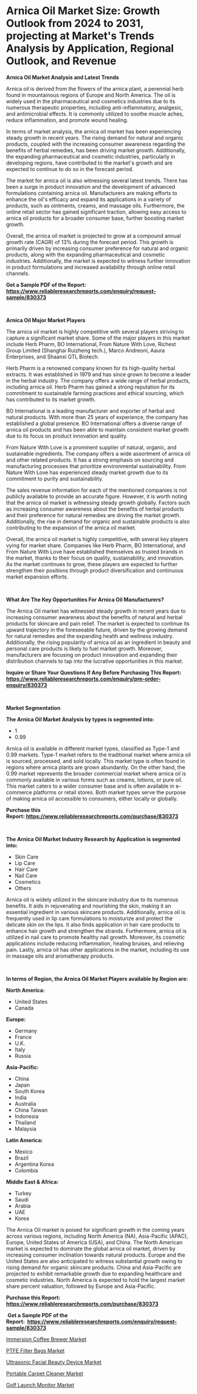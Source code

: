 <p><h1>Arnica Oil Market Size: Growth Outlook from 2024 to 2031, projecting at Market's Trends Analysis by Application, Regional Outlook, and Revenue</h1></p><p><strong>Arnica Oil Market Analysis and Latest Trends</strong></p>
<p><p>Arnica oil is derived from the flowers of the arnica plant, a perennial herb found in mountainous regions of Europe and North America. The oil is widely used in the pharmaceutical and cosmetics industries due to its numerous therapeutic properties, including anti-inflammatory, analgesic, and antimicrobial effects. It is commonly utilized to soothe muscle aches, reduce inflammation, and promote wound healing.</p><p>In terms of market analysis, the arnica oil market has been experiencing steady growth in recent years. The rising demand for natural and organic products, coupled with the increasing consumer awareness regarding the benefits of herbal remedies, has been driving market growth. Additionally, the expanding pharmaceutical and cosmetic industries, particularly in developing regions, have contributed to the market's growth and are expected to continue to do so in the forecast period.</p><p>The market for arnica oil is also witnessing several latest trends. There has been a surge in product innovation and the development of advanced formulations containing arnica oil. Manufacturers are making efforts to enhance the oil's efficacy and expand its applications in a variety of products, such as ointments, creams, and massage oils. Furthermore, the online retail sector has gained significant traction, allowing easy access to arnica oil products for a broader consumer base, further boosting market growth.</p><p>Overall, the arnica oil market is projected to grow at a compound annual growth rate (CAGR) of 13% during the forecast period. This growth is primarily driven by increasing consumer preference for natural and organic products, along with the expanding pharmaceutical and cosmetic industries. Additionally, the market is expected to witness further innovation in product formulations and increased availability through online retail channels.</p></p>
<p><strong>Get a Sample PDF of the Report:&nbsp; <a href="https://www.reliableresearchreports.com/enquiry/request-sample/830373">https://www.reliableresearchreports.com/enquiry/request-sample/830373</a></strong></p>
<p>&nbsp;</p>
<p><strong>Arnica Oil Major Market Players</strong></p>
<p><p>The arnica oil market is highly competitive with several players striving to capture a significant market share. Some of the major players in this market include Herb Pharm, BO International, From Nature With Love, Richest Group Limited (Shanghai Ruizheng tech.), Marco Andreoni, Aaura Enterprises, and Shaanxi GTL Biotech.</p><p>Herb Pharm is a renowned company known for its high-quality herbal extracts. It was established in 1979 and has since grown to become a leader in the herbal industry. The company offers a wide range of herbal products, including arnica oil. Herb Pharm has gained a strong reputation for its commitment to sustainable farming practices and ethical sourcing, which has contributed to its market growth.</p><p>BO International is a leading manufacturer and exporter of herbal and natural products. With more than 25 years of experience, the company has established a global presence. BO International offers a diverse range of arnica oil products and has been able to maintain consistent market growth due to its focus on product innovation and quality.</p><p>From Nature With Love is a prominent supplier of natural, organic, and sustainable ingredients. The company offers a wide assortment of arnica oil and other related products. It has a strong emphasis on sourcing and manufacturing processes that prioritize environmental sustainability. From Nature With Love has experienced steady market growth due to its commitment to purity and sustainability.</p><p>The sales revenue information for each of the mentioned companies is not publicly available to provide an accurate figure. However, it is worth noting that the arnica oil market is witnessing steady growth globally. Factors such as increasing consumer awareness about the benefits of herbal products and their preference for natural remedies are driving the market growth. Additionally, the rise in demand for organic and sustainable products is also contributing to the expansion of the arnica oil market.</p><p>Overall, the arnica oil market is highly competitive, with several key players vying for market share. Companies like Herb Pharm, BO International, and From Nature With Love have established themselves as trusted brands in the market, thanks to their focus on quality, sustainability, and innovation. As the market continues to grow, these players are expected to further strengthen their positions through product diversification and continuous market expansion efforts.</p></p>
<p>&nbsp;</p>
<p><strong>What Are The Key Opportunities For Arnica Oil Manufacturers?</strong></p>
<p><p>The Arnica Oil market has witnessed steady growth in recent years due to increasing consumer awareness about the benefits of natural and herbal products for skincare and pain relief. The market is expected to continue its upward trajectory in the foreseeable future, driven by the growing demand for natural remedies and the expanding health and wellness industry. Additionally, the rising popularity of arnica oil as an ingredient in beauty and personal care products is likely to fuel market growth. Moreover, manufacturers are focusing on product innovation and expanding their distribution channels to tap into the lucrative opportunities in this market.</p></p>
<p><strong>Inquire or Share Your Questions If Any Before Purchasing This Report: <a href="https://www.reliableresearchreports.com/enquiry/pre-order-enquiry/830373">https://www.reliableresearchreports.com/enquiry/pre-order-enquiry/830373</a></strong></p>
<p>&nbsp;</p>
<p><strong>Market Segmentation</strong></p>
<p><strong>The Arnica Oil Market Analysis by types is segmented into:</strong></p>
<p><ul><li>1</li><li>0.99</li></ul></p>
<p><p>Arnica oil is available in different market types, classified as Type-1 and 0.99 markets. Type-1 market refers to the traditional market where arnica oil is sourced, processed, and sold locally. This market type is often found in regions where arnica plants are grown abundantly. On the other hand, the 0.99 market represents the broader commercial market where arnica oil is commonly available in various forms such as creams, lotions, or pure oil. This market caters to a wider consumer base and is often available in e-commerce platforms or retail stores. Both market types serve the purpose of making arnica oil accessible to consumers, either locally or globally.</p></p>
<p><strong>Purchase this Report:&nbsp;<a href="https://www.reliableresearchreports.com/purchase/830373">https://www.reliableresearchreports.com/purchase/830373</a></strong></p>
<p>&nbsp;</p>
<p><strong>The Arnica Oil Market Industry Research by Application is segmented into:</strong></p>
<p><ul><li>Skin Care</li><li>Lip Care</li><li>Hair Care</li><li>Nail Care</li><li>Cosmetics</li><li>Others</li></ul></p>
<p><p>Arnica oil is widely utilized in the skincare industry due to its numerous benefits. It aids in rejuvenating and nourishing the skin, making it an essential ingredient in various skincare products. Additionally, arnica oil is frequently used in lip care formulations to moisturize and protect the delicate skin on the lips. It also finds application in hair care products to enhance hair growth and strengthen the strands. Furthermore, arnica oil is utilized in nail care to promote healthy nail growth. Moreover, its cosmetic applications include reducing inflammation, healing bruises, and relieving pain. Lastly, arnica oil has other applications in the market, including its use in massage oils and aromatherapy products.</p></p>
<p>&nbsp;</p>
<p><strong>In terms of Region, the Arnica Oil Market Players available by Region are:</strong></p>
<p>
    <p> <strong> North America: </strong>
        <ul>
            <li>United States</li>
            <li>Canada</li>
        </ul>
        </p> 
    <p> <strong> Europe: </strong>
        <ul>
            <li>Germany</li>
            <li>France</li>
            <li>U.K.</li>
            <li>Italy</li>
            <li>Russia</li>
        </ul>
        </p> 
    <p> <strong> Asia-Pacific: </strong>
        <ul>
            <li>China</li>
            <li>Japan</li>
            <li>South Korea</li>
            <li>India</li>
            <li>Australia</li>
            <li>China Taiwan</li>
            <li>Indonesia</li>
            <li>Thailand</li>
            <li>Malaysia</li>
        </ul>
        </p> 
    <p> <strong> Latin America: </strong>
        <ul>
            <li>Mexico</li>
            <li>Brazil</li>
            <li>Argentina Korea</li>
            <li>Colombia</li>
        </ul>
        </p> 
    <p> <strong> Middle East & Africa: </strong>
        <ul>
            <li>Turkey</li>
            <li>Saudi</li>
            <li>Arabia</li>
            <li>UAE</li>
            <li>Korea</li>
        </ul>
    </p>
    </p>
<p><p>The Arnica Oil market is poised for significant growth in the coming years across various regions, including North America (NA), Asia-Pacific (APAC), Europe, United States of America (USA), and China. The North American market is expected to dominate the global arnica oil market, driven by increasing consumer inclination towards natural products. Europe and the United States are also anticipated to witness substantial growth owing to rising demand for organic skincare products. China and Asia-Pacific are projected to exhibit remarkable growth due to expanding healthcare and cosmetic industries. North America is expected to hold the largest market share percent valuation, followed by Europe and Asia-Pacific.</p></p>
<p><strong>Purchase this Report: <a href="https://www.reliableresearchreports.com/purchase/830373">https://www.reliableresearchreports.com/purchase/830373</a></strong></p>
<p>&nbsp;<strong>Get a Sample PDF of the Report:&nbsp;&nbsp;<a href="https://www.reliableresearchreports.com/enquiry/request-sample/830373">https://www.reliableresearchreports.com/enquiry/request-sample/830373</a></strong></p>
<p><strong></strong></p>
<p><p><a href="https://github.com/elizabethdagraca/Market-Research-Report-List-1/blob/main/immersion-coffee-brewer-market.md">Immersion Coffee Brewer Market</a></p><p><a href="https://github.com/indrystar/Market-Research-Report-List-1/blob/main/ptfe-filter-bags-market.md">PTFE Filter Bags Market</a></p><p><a href="https://github.com/khayangel/Market-Research-Report-List-1/blob/main/ultrasonic-facial-beauty-device-market.md">Ultrasonic Facial Beauty Device Market</a></p><p><a href="https://github.com/juniordelafrance/Market-Research-Report-List-1/blob/main/portable-carpet-cleaner-market.md">Portable Carpet Cleaner Market</a></p><p><a href="https://github.com/lababdou/Market-Research-Report-List-1/blob/main/golf-launch-monitor-market.md">Golf Launch Monitor Market</a></p></p>